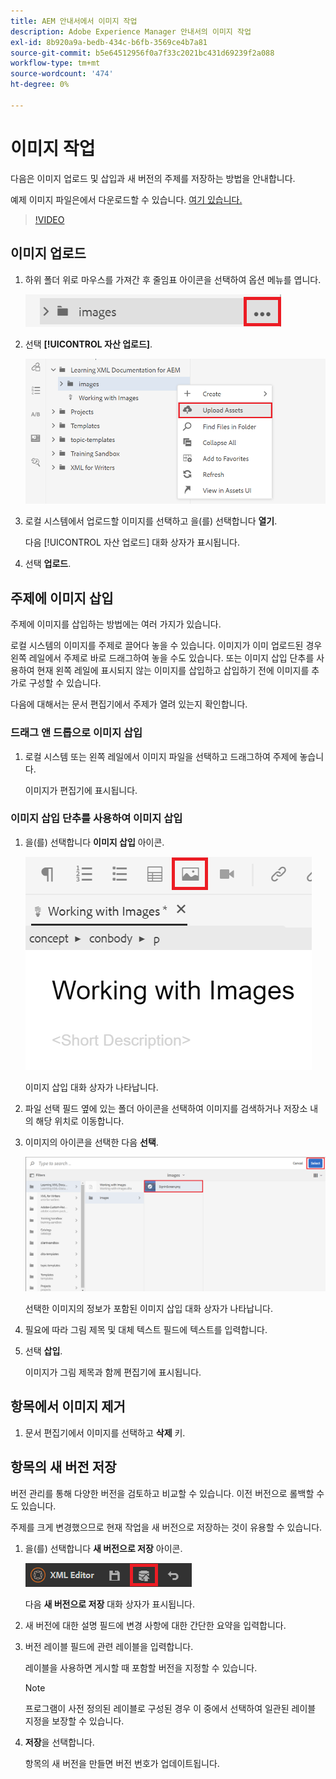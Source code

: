 ```yaml
---
title: AEM 안내서에서 이미지 작업
description: Adobe Experience Manager 안내서의 이미지 작업
exl-id: 8b920a9a-bedb-434c-b6fb-3569ce4b7a81
source-git-commit: b5e64512956f0a7f33c2021bc431d69239f2a088
workflow-type: tm+mt
source-wordcount: '474'
ht-degree: 0%

---
```


# 이미지 작업

다음은 이미지 업로드 및 삽입과 새 버전의 주제를 저장하는 방법을 안내합니다.

예제 이미지 파일은에서 다운로드할 수 있습니다. [여기 있습니다.](assets/working-with-images/SignInScreen.png)

>[!VIDEO](https://video.tv.adobe.com/v/336661?quality=12&learn=on)

## 이미지 업로드

1. 하위 폴더 위로 마우스를 가져간 후 줄임표 아이콘을 선택하여 옵션 메뉴를 엽니다.

   ![줄임표 아이콘](images/lesson-4/ellipses.png)

1. 선택 **[!UICONTROL 자산 업로드]**.

   ![자산 업로드](images/lesson-4/upload-assets.png)


1. 로컬 시스템에서 업로드할 이미지를 선택하고 을(를) 선택합니다 **열기**.

   다음 [!UICONTROL 자산 업로드] 대화 상자가 표시됩니다.
1. 선택 **업로드**.

## 주제에 이미지 삽입

주제에 이미지를 삽입하는 방법에는 여러 가지가 있습니다.

로컬 시스템의 이미지를 주제로 끌어다 놓을 수 있습니다. 이미지가 이미 업로드된 경우 왼쪽 레일에서 주제로 바로 드래그하여 놓을 수도 있습니다. 또는 이미지 삽입 단추를 사용하여 현재 왼쪽 레일에 표시되지 않는 이미지를 삽입하고 삽입하기 전에 이미지를 추가로 구성할 수 있습니다.

다음에 대해서는 문서 편집기에서 주제가 열려 있는지 확인합니다.

### 드래그 앤 드롭으로 이미지 삽입

1. 로컬 시스템 또는 왼쪽 레일에서 이미지 파일을 선택하고 드래그하여 주제에 놓습니다.

   이미지가 편집기에 표시됩니다.

### 이미지 삽입 단추를 사용하여 이미지 삽입

1. 을(를) 선택합니다 **이미지 삽입** 아이콘.

   ![이미지 삽입 아이콘](images/lesson-4/insert-image.png)


   이미지 삽입 대화 상자가 나타납니다.

1. 파일 선택 필드 옆에 있는 폴더 아이콘을 선택하여 이미지를 검색하거나 저장소 내의 해당 위치로 이동합니다.
1. 이미지의 아이콘을 선택한 다음 **선택**.

   ![이미지 선택](images/lesson-4/select-image-with-markings.png)

   선택한 이미지의 정보가 포함된 이미지 삽입 대화 상자가 나타납니다.

1. 필요에 따라 그림 제목 및 대체 텍스트 필드에 텍스트를 입력합니다.
1. 선택 **삽입**.

   이미지가 그림 제목과 함께 편집기에 표시됩니다.

## 항목에서 이미지 제거

1. 문서 편집기에서 이미지를 선택하고 **삭제** 키.

## 항목의 새 버전 저장

버전 관리를 통해 다양한 버전을 검토하고 비교할 수 있습니다. 이전 버전으로 롤백할 수도 있습니다.

주제를 크게 변경했으므로 현재 작업을 새 버전으로 저장하는 것이 유용할 수 있습니다.

1. 을(를) 선택합니다 **새 버전으로 저장** 아이콘.

   ![새 버전으로 저장 아이콘](images/common/save-as-new-version.png)

   다음 **새 버전으로 저장** 대화 상자가 표시됩니다.

1. 새 버전에 대한 설명 필드에 변경 사항에 대한 간단한 요약을 입력합니다.
1. 버전 레이블 필드에 관련 레이블을 입력합니다.

   레이블을 사용하면 게시할 때 포함할 버전을 지정할 수 있습니다.
   >[!NOTE]
   > 
   > 프로그램이 사전 정의된 레이블로 구성된 경우 이 중에서 선택하여 일관된 레이블 지정을 보장할 수 있습니다.
1. **저장**&#x200B;을 선택합니다.

   항목의 새 버전을 만들면 버전 번호가 업데이트됩니다.
